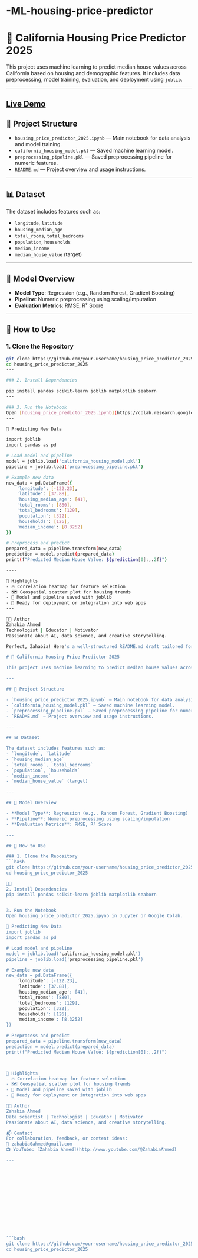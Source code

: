 # -ML-housing-price-predictor
# 🏡 California Housing Price Predictor 2025

This project uses machine learning to predict median house values across California based on housing and demographic features. It includes data preprocessing, model training, evaluation, and deployment using `joblib`.

---
## [Live Demo](https://youtu.be/pExhfoI6PPM)
## 📁 Project Structure

- `housing_price_predictor_2025.ipynb` — Main notebook for data analysis and model training.
- `california_housing_model.pkl` — Saved machine learning model.
- `preprocessing_pipeline.pkl` — Saved preprocessing pipeline for numeric features.
- `README.md` — Project overview and usage instructions.

---

## 📊 Dataset

The dataset includes features such as:
- `longitude`, `latitude`
- `housing_median_age`
- `total_rooms`, `total_bedrooms`
- `population`, `households`
- `median_income`
- `median_house_value` (target)

---

## 🧠 Model Overview

- **Model Type**: Regression (e.g., Random Forest, Gradient Boosting)
- **Pipeline**: Numeric preprocessing using scaling/imputation
- **Evaluation Metrics**: RMSE, R² Score

---

## 🔧 How to Use

### 1. Clone the Repository

```bash
git clone https://github.com/your-username/housing_price_predictor_2025.git
cd housing_price_predictor_2025
---

### 2. Install Dependencies

pip install pandas scikit-learn joblib matplotlib seaborn
---

### 3. Run the Notebook
Open [housing_price_predictor_2025.ipynb](https://colab.research.google.com/drive/1xROSFCmZp6w2CM9pf-ylUcrCGOxRQ7EQ?usp=sharing) in Jupyter or Google Colab.
---

🚀 Predicting New Data

import joblib
import pandas as pd

# Load model and pipeline
model = joblib.load('california_housing_model.pkl')
pipeline = joblib.load('preprocessing_pipeline.pkl')

# Example new data
new_data = pd.DataFrame({
    'longitude': [-122.23],
    'latitude': [37.88],
    'housing_median_age': [41],
    'total_rooms': [880],
    'total_bedrooms': [129],
    'population': [322],
    'households': [126],
    'median_income': [8.3252]
})

# Preprocess and predict
prepared_data = pipeline.transform(new_data)
prediction = model.predict(prepared_data)
print(f"Predicted Median House Value: ${prediction[0]:,.2f}")

----

📌 Highlights
- 🔥 Correlation heatmap for feature selection
- 🗺️ Geospatial scatter plot for housing trends
- 💾 Model and pipeline saved with joblib
- 🎯 Ready for deployment or integration into web apps
---

👩‍💻 Author
Zahabia Ahmed
Technologist | Educator | Motivator
Passionate about AI, data science, and creative storytelling.

Perfect, Zahabia! Here's a well-structured README.md draft tailored for your housing_price_predictor_2025.ipynb project. It’s designed to be clear, professional, and beginner-friendly—ideal for GitHub, portfolio sharing, or even as a script base for your YouTube content.

# 🏡 California Housing Price Predictor 2025

This project uses machine learning to predict median house values across California based on housing and demographic features. It includes data preprocessing, model training, evaluation, and deployment using `joblib`.

---

## 📁 Project Structure

- `housing_price_predictor_2025.ipynb` — Main notebook for data analysis and model training.
- `california_housing_model.pkl` — Saved machine learning model.
- `preprocessing_pipeline.pkl` — Saved preprocessing pipeline for numeric features.
- `README.md` — Project overview and usage instructions.

---

## 📊 Dataset

The dataset includes features such as:
- `longitude`, `latitude`
- `housing_median_age`
- `total_rooms`, `total_bedrooms`
- `population`, `households`
- `median_income`
- `median_house_value` (target)

---

## 🧠 Model Overview

- **Model Type**: Regression (e.g., Random Forest, Gradient Boosting)
- **Pipeline**: Numeric preprocessing using scaling/imputation
- **Evaluation Metrics**: RMSE, R² Score

---

## 🔧 How to Use

### 1. Clone the Repository
```bash
git clone https://github.com/your-username/housing_price_predictor_2025.git
cd housing_price_predictor_2025


2. Install Dependencies
pip install pandas scikit-learn joblib matplotlib seaborn


3. Run the Notebook
Open housing_price_predictor_2025.ipynb in Jupyter or Google Colab.

🚀 Predicting New Data
import joblib
import pandas as pd

# Load model and pipeline
model = joblib.load('california_housing_model.pkl')
pipeline = joblib.load('preprocessing_pipeline.pkl')

# Example new data
new_data = pd.DataFrame({
    'longitude': [-122.23],
    'latitude': [37.88],
    'housing_median_age': [41],
    'total_rooms': [880],
    'total_bedrooms': [129],
    'population': [322],
    'households': [126],
    'median_income': [8.3252]
})

# Preprocess and predict
prepared_data = pipeline.transform(new_data)
prediction = model.predict(prepared_data)
print(f"Predicted Median House Value: ${prediction[0]:,.2f}")



📌 Highlights
- 🔥 Correlation heatmap for feature selection
- 🗺️ Geospatial scatter plot for housing trends
- 💾 Model and pipeline saved with joblib
- 🎯 Ready for deployment or integration into web apps

👩‍💻 Author
Zahabia Ahmed
Data scientist | Technologist | Educator | Motivator 
Passionate about AI, data science, and creative storytelling.

📬 Contact
For collaboration, feedback, or content ideas:
📧 zahabia0ahmed@gmail.com
📺 YouTube: [Zahabia Ahmed](http://www.youtube.com/@ZahabiaAhmed)

---














```bash
git clone https://github.com/your-username/housing_price_predictor_2025.git
cd housing_price_predictor_2025
